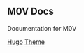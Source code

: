 ## M0V Docs

Documentation for M0V 


[Hugo](https://gohugo.io)
[Theme](https://github.com/gohugoio/gohugoioTheme)



